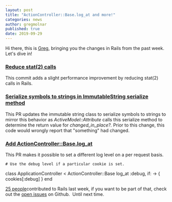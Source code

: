 ```yaml
---
layout: post
title: "ActionController::Base.log_at and more!"
categories: news
author: gregmolnar
published: true
date: 2019-09-29
---
```


Hi there, this is [Greg](https://twitter.com/gregmolnar), bringing you the changes in Rails from the past week. Let's dive in!

### [Reduce stat(2) calls](https://github.com/rails/rails/pull/37265)

This commit adds a slight performance improvement by reducing stat(2) calls in Rails.

### [Serialize symbols to strings in ImmutableString serialize method](https://github.com/rails/rails/pull/36907)

This PR updates the immutable string class to serialize symbols to strings to mirror this behavior as _ActiveModel::Attribute_ calls this serialize method to determine the return value for _changed\_in\_place?._ Prior to this change, this code would wrongly report that "something" had changed.

### [Add ActionController::Base.log_at](https://github.com/rails/rails/pull/37289)

This PR makes it possible to set a different log level on a per request basis.&nbsp;


    # Use the debug level if a particular cookie is set.
 class ApplicationController \< ActionController::Base
 log\_at :debug, if: -\> { cookies[:debug] }
 end





[25 people](https://contributors.rubyonrails.org/contributors/in-time-window/20190920-20190928)contributed to Rails last week, if you want to be part of that, check out the [open issues](https://github.com/rails/rails/issues) on Github.&nbsp;
Until next time.

